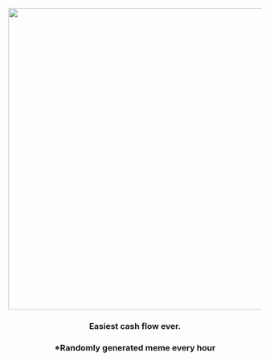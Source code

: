 <p align="center">
        <img src="https://i.redd.it/kepee26veto91.gif" width="600" height="600">
        </p>
        <h3 align="center">Easiest cash flow ever.</h3>
        <h3 align="center">*Randomly generated meme every hour</h3>
    
